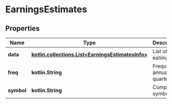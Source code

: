 
# EarningsEstimates

## Properties
Name | Type | Description | Notes
------------ | ------------- | ------------- | -------------
**data** | [**kotlin.collections.List&lt;EarningsEstimatesInfo&gt;**](EarningsEstimatesInfo.md) | List of estimates |  [optional]
**freq** | **kotlin.String** | Frequency: annual or quarterly. |  [optional]
**symbol** | **kotlin.String** | Company symbol. |  [optional]



